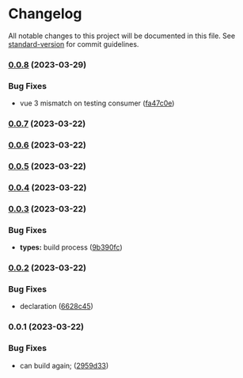 # Changelog

All notable changes to this project will be documented in this file. See [standard-version](https://github.com/conventional-changelog/standard-version) for commit guidelines.

### [0.0.8](https://github.com/BKeanu1989/vue-custom-toasts-plugin/compare/v0.0.7...v0.0.8) (2023-03-29)


### Bug Fixes

* vue 3 mismatch on testing consumer ([fa47c0e](https://github.com/BKeanu1989/vue-custom-toasts-plugin/commit/fa47c0ee0689bb53c9ea3d4a16d6226f842e2d27))

### [0.0.7](https://github.com/BKeanu1989/vue-custom-toasts-plugin/compare/v0.0.6...v0.0.7) (2023-03-22)

### [0.0.6](https://github.com/BKeanu1989/vue-custom-toasts-plugin/compare/v0.0.5...v0.0.6) (2023-03-22)

### [0.0.5](https://github.com/BKeanu1989/vue-custom-toasts-plugin/compare/v0.0.4...v0.0.5) (2023-03-22)

### [0.0.4](https://github.com/BKeanu1989/vue-custom-toasts-plugin/compare/v0.0.3...v0.0.4) (2023-03-22)

### [0.0.3](https://github.com/BKeanu1989/vue-custom-toasts-plugin/compare/v0.0.2...v0.0.3) (2023-03-22)


### Bug Fixes

* **types:** build process ([9b390fc](https://github.com/BKeanu1989/vue-custom-toasts-plugin/commit/9b390fc5ac183810c82f5f88d96eafc19b3d5500))

### [0.0.2](https://github.com/BKeanu1989/vue-custom-toasts-plugin/compare/v0.0.1...v0.0.2) (2023-03-22)


### Bug Fixes

* declaration ([6628c45](https://github.com/BKeanu1989/vue-custom-toasts-plugin/commit/6628c45e9073eb712ccd6cc77788752888103157))

### 0.0.1 (2023-03-22)


### Bug Fixes

* can build again; ([2959d33](https://github.com/BKeanu1989/vue-custom-toasts-plugin/commit/2959d336b888f0f3d5cec353de80d9b8492fdc1b))
